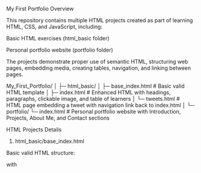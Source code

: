 My First Portfolio
Overview

This repository contains multiple HTML projects created as part of learning HTML, CSS, and JavaScript, including:

Basic HTML exercises (html_basic folder)

Personal portfolio website (portfolio folder)

The projects demonstrate proper use of semantic HTML, structuring web pages, embedding media, creating tables, navigation, and linking between pages.

My_First_Portfolio/
│
├─ html_basic/
│   ├─ base_index.html       # Basic valid HTML template
│   ├─ index.html            # Enhanced HTML with headings, paragraphs, clickable image, and table of learners
│   └─ tweets.html           # HTML page embedding a tweet with navigation link back to index.html
│
└─ portfolio/
    └─ index.html            # Personal portfolio website with Introduction, Projects, About Me, and Contact sections

HTML Projects Details


1. html_basic/base_index.html

Basic valid HTML structure:

<!DOCTYPE html>

<html lang="en">

<head> with <title>

<body>

Used as a starting template for other exercises.


2. html_basic/index.html

Based on base_index.html

Contains:

Headings (<h1>, <h2>, <h3>)

At least 4 paragraphs

Clickable image linking to an external website

Navigation <header> with links to index.html and tweets.html

<main> structure with <article> (content) and <aside> placeholder

<footer> with “Made by Ransford Owreku Tamatey - [link]”

Table of learners with <thead> and <tbody>



3. html_basic/tweets.html

Copied structure from base_index.html

Contains:

Embedded tweet inside <article>

Navigation header linking to index.html

<aside> placeholder

<footer> with same structure as index.html



4. portfolio/index.html

Full personal portfolio page

Semantic structure:

<header> with name and tagline

<nav> with links to page sections

Sections: Introduction, Projects, About Me, Contact

Projects use <article class="project"> with title, description, and link

Contact section includes email, LinkedIn, GitHub links (open in new tab)

<footer> with copyright information

Features Demonstrated

Semantic HTML5 (<header>, <main>, <article>, <aside>, <footer>, <nav>, <section>)

Proper HTML structure (<!DOCTYPE html>, <html lang="en">, <head>, <body>)

Headings, paragraphs, images, tables

Navigation linking between pages

Embedding external media (tweet, external links)

Email and social media links in portfolio

Consistent page structure for multiple webpages

Author

Ransford Owreku Tamatey

GitHub: https://github.com/RansfordTamatey
